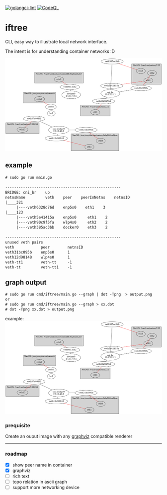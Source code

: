 [![golangci-lint](https://github.com/TianZong48/iftree/actions/workflows/golangci-lint.yml/badge.svg?branch=main)](https://github.com/TianZong48/iftree/actions/workflows/golangci-lint.yml)
[![CodeQL](https://github.com/TianZong48/iftree/actions/workflows/codeql-analysis.yml/badge.svg)](https://github.com/TianZong48/iftree/actions/workflows/codeql-analysis.yml)

# iftree

CLI, easy way to illustrate local network interface.

The intent is for understanding container networks :D

![networ-devices](./img/sample.png)

## example
```
# sudo go run main.go

----------------------------------------------------
BRIDGE: cni_br    up
netnsName         veth    peer    peerInNetns    netnsID
|____321
     |----veth6328d76d    enp5s0    eth1    3
|____123
     |----veth5e41415a    enp5s0     eth1    2
     |----veth90c9f5fa    wlp4s0     eth2    2
     |----veth385ac3bb    docker0    eth3    2

----------------------------------------------------
unused veth pairs
veth            peer        netnsID
veth31bc095b    enp5s0      1
veth12d98148    wlp4s0      1
veth-tt1        veth-tt     -1
veth-tt         veth-tt1    -1
```

## graph output

```
# sudo go run cmd/iftree/main.go --graph | dot -Tpng  > output.png
or
# sudo go run cmd/iftree/main.go --graph > xx.dot
# dot -Tpng xx.dot > output.png
```
example:
![networ-devices](./img/sample.png)

### prequisite
Create an ouput image with any [graphviz](http://www.graphviz.org/download) compatible renderer

---

### roadmap

- [x] show peer name in container
- [x] graphviz
- [ ] rich text
- [ ] topo relation in ascii graph
- [ ] support more networking device
